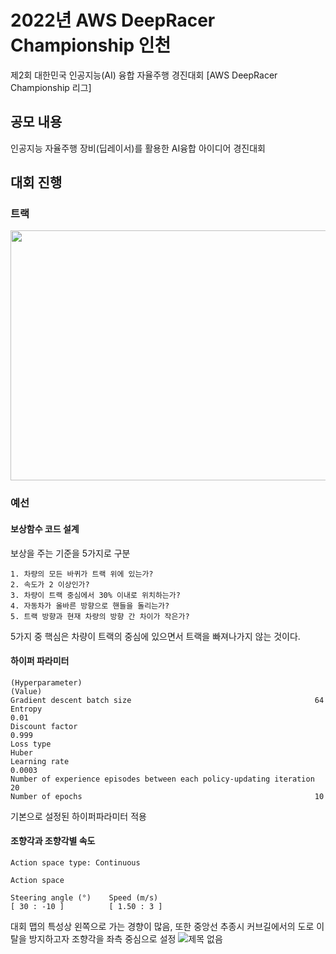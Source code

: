 # 2022년 AWS DeepRacer Championship 인천
제2회 대한민국 인공지능(AI) 융합 자율주행 경진대회 [AWS DeepRacer Championship 리그]

## 공모 내용
 인공지능 자율주행 장비(딥레이서)를 활용한 AI융합 아이디어 경진대회

## 대회 진행
### 트랙
<img src="https://github.com/khw274/DeepRacer-Incheon-2023/assets/125671828/198cfcb0-e954-4489-a87d-52998666ac7f" width="600" height="400"/>

### 예선
#### 보상함수 코드 설계
보상을 주는 기준을 5가지로 구분
```
1. 차량의 모든 바퀴가 트랙 위에 있는가?
2. 속도가 2 이상인가?
3. 차량이 트랙 중심에서 30% 이내로 위치하는가?
4. 자동차가 올바른 방향으로 핸들을 돌리는가?
5. 트랙 방향과 현재 차량의 방향 간 차이가 작은가?
```
5가지 중 핵심은 차량이 트랙의 중심에 있으면서 트랙을 빠져나가지 않는 것이다.

#### 하이퍼 파라미터 
```
(Hyperparameter)                                                        (Value)
Gradient descent batch size	                                        64
Entropy	                                                                0.01       
Discount factor	                                                        0.999
Loss type	                                                        Huber
Learning rate	                                                        0.0003
Number of experience episodes between each policy-updating iteration    20
Number of epochs	                                                10
```
기본으로 설정된 하이퍼파라미터 적용

#### 조향각과 조향각별 속도
```
Action space type: Continuous

Action space

Steering angle (°)    Speed (m/s)
[ 30 : -10 ]	      [ 1.50 : 3 ]
```
대회 맵의 특성상 왼쪽으로 가는 경향이 많음, 또한 중앙선 추종시 커브길에서의 도로 이탈을 방지하고자 조향각을 좌측 중심으로 설정
![제목 없음](https://github.com/khw274/DeepRacer-Incheon-2022/assets/125671828/c91a6495-aee7-45d5-bcce-12f6f8c862e5)
